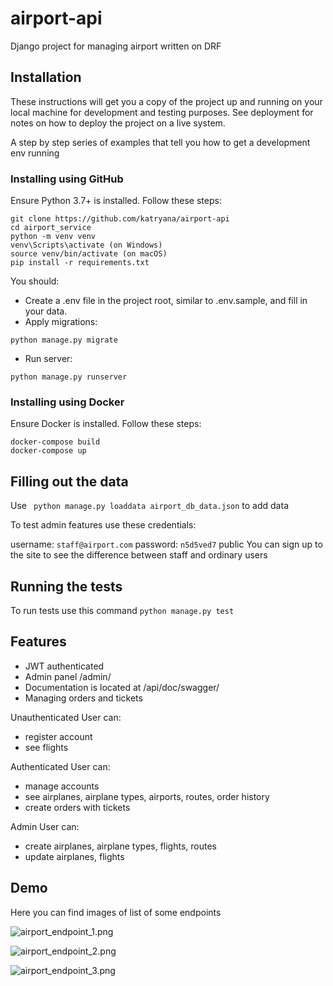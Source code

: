 # airport-api

Django project for managing airport written on DRF


## Installation 

These instructions will get you a copy of the project up and running on your local machine for development and testing purposes. See deployment for notes on how to deploy the project on a live system.

A step by step series of examples that tell you how to get a development env running

### Installing using GitHub
Ensure Python 3.7+ is installed. Follow these steps:

```shell
git clone https://github.com/katryana/airport-api
cd airport_service
python -m venv venv
venv\Scripts\activate (on Windows)
source venv/bin/activate (on macOS)
pip install -r requirements.txt
```
You should:
* Create a .env file in the project root, similar to .env.sample, and fill in your data.
* Apply migrations:

```shell
python manage.py migrate
```
* Run server:

```shell
python manage.py runserver
```
### Installing using Docker
Ensure Docker is installed. Follow these steps:

```shell
docker-compose build
docker-compose up
```

## Filling out the data

Use ``` python manage.py loaddata airport_db_data.json``` to add data

To test admin features use these credentials:

username: ``` staff@airport.com ``` 
password: ```n5d5ved7```
public
You can sign up to the site to see the difference between staff and ordinary users

## Running the tests

To run tests use this command ```python manage.py test ```

## Features

* JWT authenticated
* Admin panel /admin/
* Documentation is located at /api/doc/swagger/
* Managing orders and tickets

Unauthenticated User can:
* register account
* see flights

Authenticated User can:
* manage accounts
* see airplanes, airplane types, airports, routes, order history
* create orders with tickets

Admin User can:
* create airplanes, airplane types, flights, routes
* update airplanes, flights

## Demo

Here you can find images of list of some endpoints

![airport_endpoint_1.png](..%2F..%2FPictures%2FScreenshots%2Fairport_endpoint_1.png)

![airport_endpoint_2.png](..%2F..%2FPictures%2FScreenshots%2Fairport_endpoint_2.png)

![airport_endpoint_3.png](..%2F..%2FPictures%2FScreenshots%2Fairport_endpoint_3.png)
